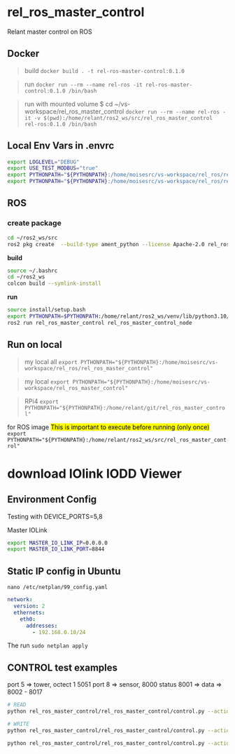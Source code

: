 # rel_ros_master_control
Relant master control on ROS

## Docker

>build
`docker build . -t rel-ros-master-control:0.1.0`

>run
`docker run --rm --name rel-ros -it rel-ros-master-control:0.1.0 /bin/bash`

>run with mounted volume
$ cd ~/vs-workspace/rel_ros_master_control
`docker run --rm --name rel-ros -it -v $(pwd):/home/relant/ros2_ws/src/rel_ros_master_control rel-ros:0.1.0 /bin/bash`

## Local Env Vars in .envrc
```bash
export LOGLEVEL="DEBUG"
export USE_TEST_MODBUS="true"
export PYTHONPATH="${PYTHONPATH}:/home/moisesrc/vs-workspace/rel_ros/rel_ros_master_control"
export PYTHONPATH="${PYTHONPATH}:/home/moisesrc/vs-workspace/rel_ros/rel_ros_hmi"
```

## ROS

### create package

```bash
cd ~/ros2_ws/src
ros2 pkg create  --build-type ament_python --license Apache-2.0 rel_ros_master_control
```

**build**

```bash
source ~/.bashrc
cd ~/ros2_ws
colcon build --symlink-install
```

**run**

```bash
source install/setup.bash
export PYTHONPATH=$PYTHONPATH:/home/relant/ros2_ws/venv/lib/python3.10/site-packages
ros2 run rel_ros_master_control rel_ros_master_control_node
```

## Run on local

> my local all
`export PYTHONPATH="${PYTHONPATH}:/home/moisesrc/vs-workspace/rel_ros/rel_ros_master_control"`


> my local
`export PYTHONPATH="${PYTHONPATH}:/home/moisesrc/vs-workspace/rel_ros_master_control"`

> RPi4
`export PYTHONPATH="${PYTHONPATH}:/home/relant/git/rel_ros_master_control"`



for ROS image
<mark>This is important to execute before running (only once)</mark>
`export PYTHONPATH="${PYTHONPATH}:/home/relant/ros2_ws/src/rel_ros_master_control"`

# download IOlink IODD Viewer


## Environment Config
Testing with DEVICE_PORTS=5,8

Master IOLink
```bash
export MASTER_IO_LINK_IP=0.0.0.0
export MASTER_IO_LINK_PORT=8844
```

## Static IP config in Ubuntu

`nano /etc/netplan/99_config.yaml`

```yaml
network:
  version: 2
  ethernets:
    eth0:
      addresses:
        - 192.168.0.10/24
```
The run
`sudo netplan apply`

## CONTROL test examples
port 5 => tower, octect 1 5051
port 8 => sensor, 8000 status 8001 => data => 8002 - 8017

```bash
# READ
python rel_ros_master_control/rel_ros_master_control/control.py --action read --register 8001

# WRITE
python rel_ros_master_control/rel_ros_master_control/control.py --action write --register 5051 --value 1`

python rel_ros_master_control/rel_ros_master_control/control.py --action write --register 5052 --value 1`
```
